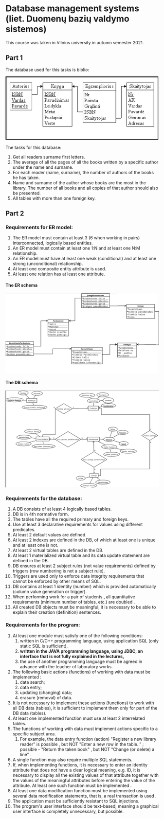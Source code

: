 # Database management systems (liet. Duomenų bazių valdymo sistemos)

This course was taken in Vilnius university in autumn semester 2021.

## Part 1

The database used for this tasks is biblio:

![Biblio](/Images/biblio.png)

The tasks for this database:

1. Get all readers surname first letters.
1. The average of all the pages of all the books written by a specific author under the name and surname.
1. For each reader (name, surname), the number of authors of the books he has taken.
1. Name and surname of the author whose books are the most in the library. The number of all books and all copies of that author should also be presented.
1. All tables with more than one foreign key.


## Part 2

### Requirements for ER model:

1. The ER model must contain at least 3 (6 when working in pairs) interconnected, logically based entities.
1. An ER model must contain at least one 1:N and at least one N:M relationship.
1. An ER model must have at least one weak (conditional) and at least one strong (unconditional) relationship.
1. At least one composite entity attribute is used.
1. At least one relation has at least one attribute.


#### The ER schema
![ERSchema](/Images/ERSchema.png)

#### The DB schema
![DBSchema](/Images/DBSchema.png)

### Requirements for the database:

1. A DB consists of at least 4 logically based tables.
1. DB is in 4th normative form.
1. The tables have all the required primary and foreign keys.
1. Use at least 3 declarative requirements for values ​​using different predicates.
1. At least 2 default values ​​are defined.
1. At least 2 indexes are defined in the DB, of which at least one is unique and at least one is not.
1. At least 2 virtual tables are defined in the DB.
1. At least 1 materialized virtual table and its data update statement are defined in the DB.
1. DB ensures at least 2 subject rules (not value requirements) defined by triggers (row numbering is not a subject rule).
1. Triggers are used only to enforce data integrity requirements that cannot be enforced by other means of SQL.
1. DB contains at least 1 identity (number) which is provided automatically (column value generation or trigger).
1. When performing work for a pair of students , all quantitative requirements (minimum number of tables, etc.) are doubled .
1. All created DB objects must be meaningful, it is necessary to be able to explain their creation (definition) sentences.

### Requirements for the program:

1. At least one module must satisfy one of the following conditions:
    1. written in C/C++ programming language, using application SQL (only static SQL is sufficient),
    1. **written in the JAVA programming language, using JDBC, an interface that is not fully explained in the lectures,**
    1. the use of another programming language must be agreed in advance with the teacher of laboratory works.
1. The following basic actions (functions) of working with data must be implemented :
    1. data search;
    1. data entry;
    1. updating (changing) data;
    1. erasure (removal) of data.
1. It is not necessary to implement these actions (functions) to work with all DB data (tables), it is sufficient to implement them only for part of the DB data (tables).
1. At least one implemented function must use at least 2 interrelated tables.
1. The functions of working with data must implement actions specific to a specific subject area.
    1. For example, the data entry function (action) "Register a new library reader" is possible , but NOT "Enter a new row in the table.." ; possible - "Return the taken book" , but NOT "Change (or delete) a line" .
1. A single function may also require multiple SQL statements.
1. If, when implementing functions, it is necessary to enter an identity attribute that does not have a clear logical meaning, e.g. ID, it is necessary to display all the existing values ​​of that attribute together with the values ​​of the meaningful attributes before entering the value of the attribute. At least one such function must be implemented .
1. At least one data modification function must be implemented using several data modification statements, that is, a real transaction is used .
1. The application must be sufficiently resistant to SQL injections.
1. The program's user interface should be text-based, meaning a graphical user interface is completely unnecessary, but possible.
